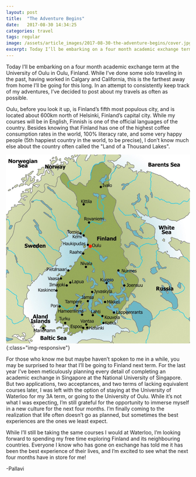 ```yaml
---
layout: post
title:  "The Adventure Begins"
date:   2017-08-30 14:34:25
categories: travel
tags: regular
image: /assets/article_images/2017-08-30-the-adventure-begins/cover.jpg
excerpt: Today I’ll be embarking on a four month academic exchange term at the University of Oulu in Oulu, Finland. In an attempt to consistently keep track of my adventures, I’ve decided to post about my travels here.
---
```

Today I’ll be embarking on a four month academic exchange term at the University of Oulu in Oulu, Finland. While I’ve done some solo traveling in the past, having worked in Calgary and California, this is the farthest away from home I’ll be going for this long. In an attempt to consistently keep track of my adventures, I’ve decided to post about my travels as often as possible.

Oulu, before you look it up, is Finland’s fifth most populous city, and is located about 600km north of Helsinki, Finland’s capital city. While my courses will be in English, Finnish is one of the official languages of the country. Besides knowing that Finland has one of the highest coffee consumption rates in the world, 100% literacy rate, and some very happy people (5th happiest country in the world, to be precise), I don’t know much else about the country often called the "Land of a Thousand Lakes".

![Map of Finland](/assets/article_images/2017-08-30-the-adventure-begins/finland-map.jpg){:class="img-responsive"}

For those who know me but maybe haven’t spoken to me in a while, you may be surprised to hear that I’ll be going to Finland next term. For the last year I’ve been meticulously planning every detail of completing an academic exchange in Singapore at the National University of Singapore. But two applications, two acceptances, and two terms of lacking equivalent courses later, I was left with the option of staying at the University of Waterloo for my 3A term, or going to the University of Oulu. While it’s not what I was expecting, I’m still grateful for the opportunity to immerse myself in a new culture for the next four months. I’m finally coming to the realization that life often doesn’t go as planned, but sometimes the best experiences are the ones we least expect.

While I’ll still be taking the same courses I would at Waterloo, I’m looking forward to spending my free time exploring Finland and its neighbouring countries. Everyone I know who has gone on exchange has told me it has been the best experience of their lives, and I’m excited to see what the next four months have in store for me!

-Pallavi

